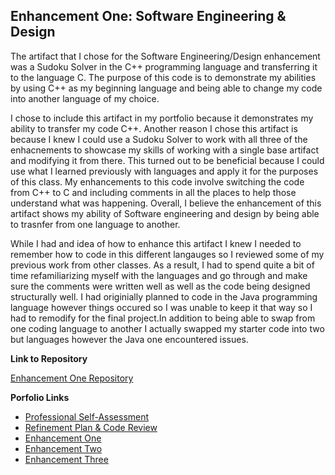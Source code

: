 ## Enhancement One: Software Engineering & Design

The artifact that I chose for the Software Engineering/Design enhancement was a Sudoku Solver in the C++ programming language
and transferring it to the language C. The purpose of this code is to demonstrate my abilities by using C++ as my beginning language 
and being able to change my code into another language of my choice. 


I chose to include this artifact in my portfolio because it demonstrates my ability to transfer my code C++. Another reason I chose this artifact is because
I knew I could use a Sudoku Solver to work with all three of the enhacnements to showcase my skills of working with a single base artifact and modifying it
from there. This turned out to be beneficial because I could use what I learned previously with languages and apply it for the purposes of this class. My enhancements to this code 
involve switching the code from C++ to C and including comments in all the places to help those understand what was happening. Overall, I believe the enhancement of this artifact 
shows my ability of Software engineering and design by being able to trasnfer from one language to another.

While I had and idea of how to enhance this artifact I knew I needed to remember how to code in this different langauges so I reviewed some of my previous work from other classes.
As a result, I had to spend quite a bit of time refamiliarizing myself with the languages and go through and make sure the comments were written well as well as the code being 
designed structurally well. I had originially planned to code in the Java programming language however things occured so I was unable to keep it that way so I had to remodify for
the final project.In addition to being able to swap from one coding language to another I actually swapped my starter code into two but languages however the Java one encountered
issues. 

**Link to Repository**

[Enhancement One Repository](https://xyph9r.github.io/Software-Engineering-Design)

**Porfolio Links**<br>
* [Professional Self-Assessment](https://xyph9r.github.io/index.html)<br>
* [Refinement Plan & Code Review](https://xyph9r.github.io/CodeReview.html)<br>
* [Enhancement One](https://xyph9r.github.io/Enhancements/EnhancementOne.html)<br>
* [Enhancement Two](https://xyph9r.github.io/Enhancements/EnhancementTwo.html)<br>
* [Enhancement Three](https://xyph9r.github.io/Enhancements/EnhancementThree.html)
